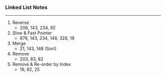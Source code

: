 ### Linked List Notes
------
1. Reverse
    - 206, 143, 234, 92
2. Slow & Fast Pointer
    - 876, 143, 234, 148, 328, 19
3. Merge
    - 21, 143, 148 (Sort)
4. Remove
    - 203, 83, 82
5. Remove & Re-order by Index
    - 19, 92, 25
